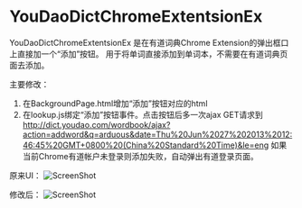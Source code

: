 YouDaoDictChromeExtentsionEx
============================

YouDaoDictChromeExtentsionEx 是在有道词典Chrome Extension的弹出框口上直接加一个“添加”按钮。
用于将单词直接添加到单词本，不需要在有道词典页面去添加。

主要修改：
1. 在BackgroundPage.html增加“添加”按钮对应的html
2. 在lookup.js绑定“添加”按钮事件。点击按钮后多一次ajax GET请求到
http://dict.youdao.com/wordbook/ajax?action=addword&q=arduous&date=Thu%20Jun%2027%202013%2012:46:45%20GMT+0800%20(China%20Standard%20Time)&le=eng
如果当前Chrome有道帐户未登录则添加失败，自动弹出有道登录页面。


原来UI：
![ScreenShot](https://raw.github.com/airbai/YouDaoDictChromeExtentsionEx/master/screenshots/original.png)

修改后：
![ScreenShot](https://raw.github.com/airbai/YouDaoDictChromeExtentsionEx/master/screenshots/updated.png)
